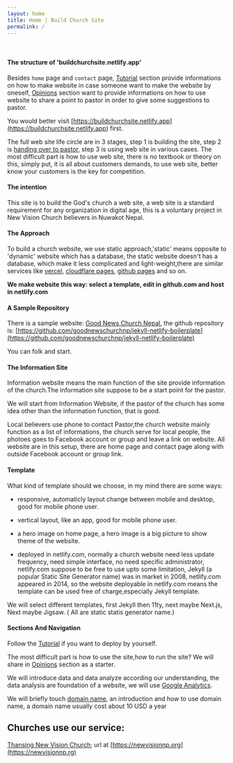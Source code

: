 ```yaml
---
layout: home
title: Home | Build Church Site
permalink: /
---
```

&nbsp; 

#### The structure of 'buildchurchsite.netlify.app'

Besides `home` page and `contact` page, [Tutorial](/tutorial) section provide informations on how to make website in case someone want to make the website by oneself, [Opinions](/opinions) section want to provide informations on how to use website to share a point to pastor in order to give some suggestions to pastor.

You would better visit [https://buildchurchsite.netlify.app](https://buildchurchsite.netlify.app) first.

The full web site life circle are in 3 stages, step 1 is building the site, step 2 is [handing over to pastor](/tutorial/hand-over), step 3 is using web site in various cases. The most difficult part is how to use web site, there is no textbook or theory on this, simply put, it is all about customers demands, to use web site, better know your customers is the key for competition.

#### The intention

This site is to build the God's church a web site, a web site is a standard requirement for any organization in digital age, this is a voluntary project in New Vision Church believers in Nuwakot Nepal.

#### The Approach

To build a church website, we use static approach,'static' means opposite to 'dynamic' website which has a database, the static website doesn't has a database, which make it less complicated and light-weight,there are similar services like [vercel](https://vercel.com/), [cloudflare pages](https://pages.cloudflare.com/), [github pages](https://pages.github.com) and so on.

**We make website this way: select a template, edit in github.com and host in netlify.com**

#### A Sample Repository

There is a sample website: [Good News Church Nepal](https://goodnewschurchnp.netlify.app), the github repository is: [https://github.com/goodnewschurchnp/jekyll-netlify-boilerplate](https://github.com/goodnewschurchnp/jekyll-netlify-boilerplate)

You can folk and start.

#### The Information Site

Information website means the main function of the site provide information of the church.The information site suppose to be a start point for the pastor.

We will start from Information Website, if the pastor of the church has some idea other than the information function, that is good.

Local believers use phone to contact Pastor,the church website mainly function as a list of informations, the church serve for local people, the photoes goes to Facebook account or group and leave a link on website. All website are in this setup, there are home page and contact page along with outside Facebook account or group link.

#### Template  

What kind of template should we choose, in my mind there are some ways:

- responsive, automaticly layout change between mobile and desktop, good for mobile phone user.

- vertical layout, like an app, good for mobile phone user.

- a hero image on home page, a hero image is a big picture to show theme of the website.

- deployed in netlify.com, normally a church website need less update frequency, need simple interface, no need specific administrator, netlify.com suppose to be free to use upto some limitation, Jekyll (a popular Static Site Generator name) was in market in 2008, netlify.com appeared in 2014, so the website deployable in netlify.com means the template can be used free of charge,especially Jekyll template.

We will select different templates, first Jekyll then 11ty, next maybe Next.js, Next maybe Jigsaw. ( All are static statis generator name.)

#### Sections And Navigation

Follow the [Tutorial](/tutorial) if you want to deploy by yourself.

The most difficult part is how to use the site,how to run the site? We will share in [Opinions](/opinions) section as a starter.

We will introduce data and data analyze according our understanding, the data analysis are foundation of a website, we will use [Google Analytics](/tutorial/google-analytics).

We will briefly touch [domain name](/blog/domainname), an introduction and how to use domain name, a domain name usually cost about 10 USD a year 

## Churches use our service:

[Thansing New Vision Church](https://newvisionchurchnp.netlify.app); url at [https://newvisionnp.org](https://newvisionnp.rg)

